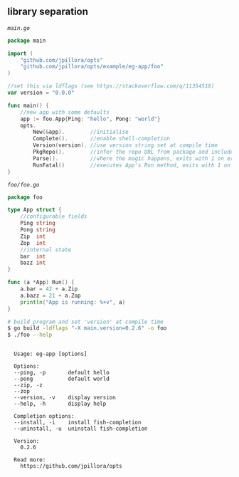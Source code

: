 ## library separation

_`main.go`_

<!--tmpl,chomp,code=go:cat main.go -->
``` go 
package main

import (
	"github.com/jpillora/opts"
	"github.com/jpillora/opts/example/eg-app/foo"
)

//set this via ldflags (see https://stackoverflow.com/q/11354518)
var version = "0.0.0"

func main() {
	//new app with some defaults
	app := foo.App{Ping: "hello", Pong: "world"}
	opts.
		New(&app).        //initialise
		Complete().       //enable shell-completion
		Version(version). //use version string set at compile time
		PkgRepo().        //infer the repo URL from package and include in the help text
		Parse().          //where the magic happens, exits with 1 on error
		RunFatal()        //executes App's Run method, exits with 1 on error
}
```
<!--/tmpl-->

_`foo/foo.go`_

<!--tmpl,chomp,code=go:cat foo/foo.go -->
``` go 
package foo

type App struct {
	//configurable fields
	Ping string
	Pong string
	Zip  int
	Zop  int
	//internal state
	bar  int
	bazz int
}

func (a *App) Run() {
	a.bar = 42 + a.Zip
	a.bazz = 21 + a.Zop
	println("App is running: %+v", a)
}
```
<!--/tmpl-->

```sh
# build program and set 'version' at compile time
$ go build -ldflags "-X main.version=0.2.6" -o foo
$ ./foo --help
```

<!--tmpl,chomp,code=plain:go build -ldflags "-X main.version=0.2.6" -o eg-app && ./eg-app --help ; rm eg-app -->
``` plain 

  Usage: eg-app [options]

  Options:
  --ping, -p       default hello
  --pong           default world
  --zip, -z
  --zop
  --version, -v    display version
  --help, -h       display help

  Completion options:
  --install, -i    install fish-completion
  --uninstall, -u  uninstall fish-completion

  Version:
    0.2.6

  Read more:
    https://github.com/jpillora/opts

```
<!--/tmpl-->
